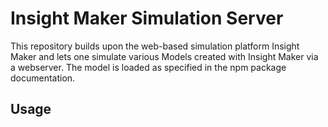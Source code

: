 # Insight Maker Simulation Server
This repository builds upon the web-based simulation platform Insight Maker and lets one simulate various Models created with Insight Maker via a webserver. 
The model is loaded as specified in the npm package documentation. 


## Usage

